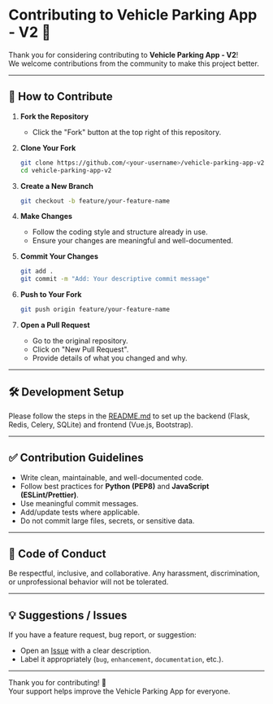 # Contributing to Vehicle Parking App - V2 🚗

Thank you for considering contributing to **Vehicle Parking App - V2**!  
We welcome contributions from the community to make this project better.

---

## 📌 How to Contribute

1. **Fork the Repository**
   - Click the "Fork" button at the top right of this repository.

2. **Clone Your Fork**
   ```bash
   git clone https://github.com/<your-username>/vehicle-parking-app-v2.git
   cd vehicle-parking-app-v2
   ```

3. **Create a New Branch**
   ```bash
   git checkout -b feature/your-feature-name
   ```

4. **Make Changes**
   - Follow the coding style and structure already in use.
   - Ensure your changes are meaningful and well-documented.

5. **Commit Your Changes**
   ```bash
   git add .
   git commit -m "Add: Your descriptive commit message"
   ```

6. **Push to Your Fork**
   ```bash
   git push origin feature/your-feature-name
   ```

7. **Open a Pull Request**
   - Go to the original repository.
   - Click on "New Pull Request".
   - Provide details of what you changed and why.

---

## 🛠️ Development Setup

Please follow the steps in the [README.md](README.md) to set up the backend (Flask, Redis, Celery, SQLite) and frontend (Vue.js, Bootstrap).

---

## ✅ Contribution Guidelines

- Write clean, maintainable, and well-documented code.
- Follow best practices for **Python (PEP8)** and **JavaScript (ESLint/Prettier)**.
- Use meaningful commit messages.
- Add/update tests where applicable.
- Do not commit large files, secrets, or sensitive data.

---

## 🚦 Code of Conduct

Be respectful, inclusive, and collaborative. Any harassment, discrimination, or unprofessional behavior will not be tolerated.

---

## 💡 Suggestions / Issues

If you have a feature request, bug report, or suggestion:
- Open an [Issue](../../issues) with a clear description.
- Label it appropriately (`bug`, `enhancement`, `documentation`, etc.).

---

Thank you for contributing! 🙌  
Your support helps improve the Vehicle Parking App for everyone.
